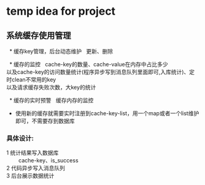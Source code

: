# temp idea for project


## 系统缓存使用管理
   * 缓存key管理，后台动态维护  
      更新、删除  
  
   * 缓存的监控  
      cache-key的数量、cache-value在内存中占比多少   
      以及cache-key的访问数量统计(程序异步写到消息队列里面即可,入库统计)、定时clean不常用的key   
      以及请求缓存失败次数，大key的统计   
     
   * 缓存的实时预警  
      缓存内存的监控   
   * 使用新的缓存就需要实时注册到cache-key-list，用一个map或者一个list维护即可，不需要存到数据库

### 具体设计:     
 1 统计结果写入数据库     
         cache-key、is_success     
 2 代码异步写入消息队列    
 3 后台展示数据统计   
